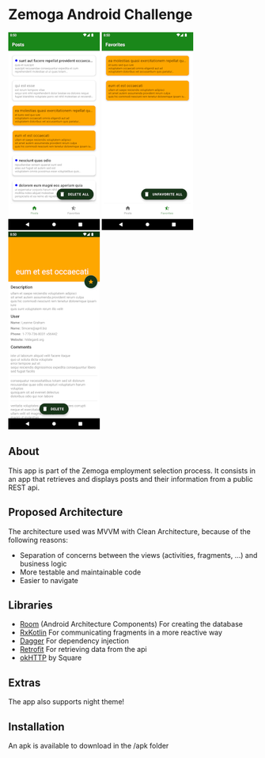 # Zemoga Android Challenge

![1](/screenshots/1.jpg)
![2](/screenshots/2.jpg)
![3](/screenshots/3.jpg)

## About
This app is part of the Zemoga employment selection process. It consists in an app that retrieves and displays posts and their information from a public REST api.

## Proposed Architecture
The architecture used was MVVM with Clean Architecture, because of the following reasons:
-	Separation of concerns between the views (activities, fragments, ...) and business logic
-	More testable and maintainable code
-	Easier to navigate

## Libraries
- [Room](https://developer.android.com/topic/libraries/architecture/room.html) (Android Architecture Components) For creating the database
- [RxKotlin](https://github.com/ReactiveX/RxKotlin) For communicating fragments in a more reactive way
- [Dagger](https://github.com/google/dagger/tree/master/java/dagger/hilt) For dependency injection
- [Retrofit](https://github.com/square/retrofit) For retrieving data from the api
- [okHTTP](https://github.com/square/okhttp) by Square

## Extras
The app also supports night theme!

## Installation
An apk is available to download in the /apk folder